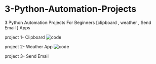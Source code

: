 # 3-Python-Automation-Projects
3 Python Automation Projects For Beginners [clipboard , weather  , Send Email ] Apps

project 1- Clipboard
![code](https://github.com/AbdullahELyamany/3-Python-Automation-Projects/assets/124623013/124c6c1b-51a9-4856-9bb3-9095ceb411b2)

project 2- Weather App
![code](https://github.com/AbdullahELyamany/3-Python-Automation-Projects/assets/124623013/417241da-11c5-4792-aeb0-b5dd6dbb44b9)

project 3- Send Email

